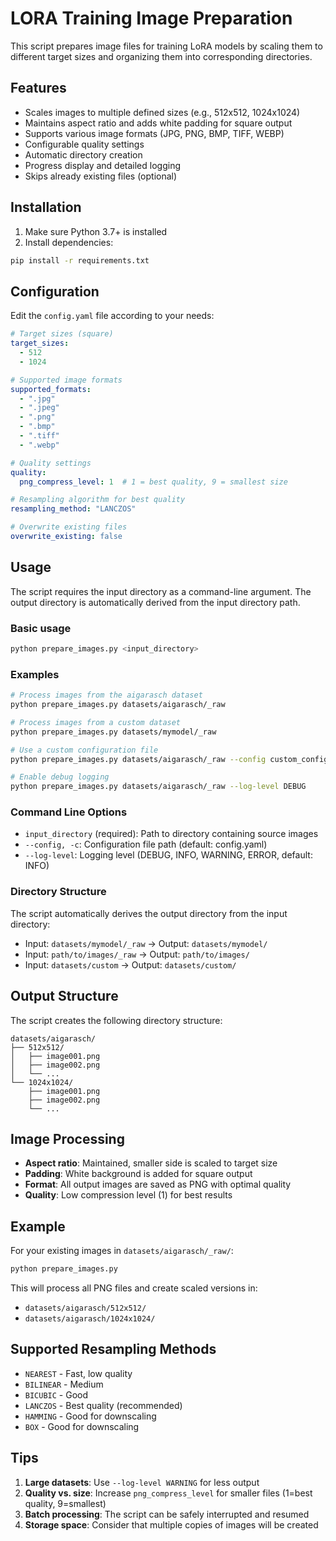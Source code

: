# LORA Training Image Preparation

This script prepares image files for training LoRA models by scaling them to different target sizes and organizing them into corresponding directories.

## Features

- Scales images to multiple defined sizes (e.g., 512x512, 1024x1024)
- Maintains aspect ratio and adds white padding for square output
- Supports various image formats (JPG, PNG, BMP, TIFF, WEBP)
- Configurable quality settings
- Automatic directory creation
- Progress display and detailed logging
- Skips already existing files (optional)

## Installation

1. Make sure Python 3.7+ is installed
2. Install dependencies:

```bash
pip install -r requirements.txt
```

## Configuration

Edit the `config.yaml` file according to your needs:

```yaml
# Target sizes (square)
target_sizes:
  - 512
  - 1024

# Supported image formats
supported_formats:
  - ".jpg"
  - ".jpeg"
  - ".png"
  - ".bmp"
  - ".tiff"
  - ".webp"

# Quality settings
quality:
  png_compress_level: 1  # 1 = best quality, 9 = smallest size

# Resampling algorithm for best quality
resampling_method: "LANCZOS"

# Overwrite existing files
overwrite_existing: false
```

## Usage

The script requires the input directory as a command-line argument. The output directory is automatically derived from the input directory path.

### Basic usage
```bash
python prepare_images.py <input_directory>
```

### Examples

```bash
# Process images from the aigarasch dataset
python prepare_images.py datasets/aigarasch/_raw

# Process images from a custom dataset
python prepare_images.py datasets/mymodel/_raw

# Use a custom configuration file
python prepare_images.py datasets/aigarasch/_raw --config custom_config.yaml

# Enable debug logging
python prepare_images.py datasets/aigarasch/_raw --log-level DEBUG
```

### Command Line Options

- `input_directory` (required): Path to directory containing source images
- `--config, -c`: Configuration file path (default: config.yaml)
- `--log-level`: Logging level (DEBUG, INFO, WARNING, ERROR, default: INFO)

### Directory Structure

The script automatically derives the output directory from the input directory:

- Input: `datasets/mymodel/_raw` → Output: `datasets/mymodel/`
- Input: `path/to/images/_raw` → Output: `path/to/images/`
- Input: `datasets/custom` → Output: `datasets/custom/`

## Output Structure

The script creates the following directory structure:

```
datasets/aigarasch/
├── 512x512/
│   ├── image001.png
│   ├── image002.png
│   └── ...
└── 1024x1024/
    ├── image001.png
    ├── image002.png
    └── ...
```

## Image Processing

- **Aspect ratio**: Maintained, smaller side is scaled to target size
- **Padding**: White background is added for square output
- **Format**: All output images are saved as PNG with optimal quality
- **Quality**: Low compression level (1) for best results

## Example

For your existing images in `datasets/aigarasch/_raw/`:

```bash
python prepare_images.py
```

This will process all PNG files and create scaled versions in:
- `datasets/aigarasch/512x512/`
- `datasets/aigarasch/1024x1024/`

## Supported Resampling Methods

- `NEAREST` - Fast, low quality
- `BILINEAR` - Medium
- `BICUBIC` - Good
- `LANCZOS` - Best quality (recommended)
- `HAMMING` - Good for downscaling
- `BOX` - Good for downscaling

## Tips

1. **Large datasets**: Use `--log-level WARNING` for less output
2. **Quality vs. size**: Increase `png_compress_level` for smaller files (1=best quality, 9=smallest)
3. **Batch processing**: The script can be safely interrupted and resumed
4. **Storage space**: Consider that multiple copies of images will be created
